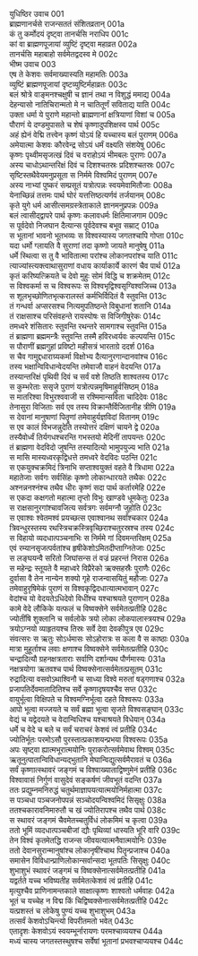 युधिष्ठिर उवाच	001  
ब्राह्मणानर्चसे राजन्सततं संशितव्रतान्	001a  
कं तु कर्मोदयं दृष्ट्वा तानर्चसि नराधिप	001c  
कां वा ब्राह्मणपूजायां व्युष्टिं दृष्ट्वा महाव्रत	002a  
तानर्चसि महाबाहो सर्वमेतद्वदस्व मे	002c  
भीष्म उवाच	003  
एष ते केशवः सर्वमाख्यास्यति महामतिः	003a  
व्युष्टिं ब्राह्मणपूजायां दृष्टव्युष्टिर्महाव्रतः	003c  
बलं श्रोत्रे वाङ्मनश्चक्षुषी च ज्ञानं तथा न विशुद्धं ममाद्य	004a  
देहन्यासो नातिचिरान्मतो मे न चातितूर्णं सविताद्य याति	004c  
उक्ता धर्मा ये पुराणे महान्तो ब्राह्मणानां क्षत्रियाणां विशां च	005a  
पौराणं ये दण्डमुपासते च शेषं कृष्णादुपशिक्षस्व पार्थ	005c  
अहं ह्येनं वेद्मि तत्त्वेन कृष्णं योऽयं हि यच्चास्य बलं पुराणम्	006a  
अमेयात्मा केशवः कौरवेन्द्र सोऽयं धर्मं वक्ष्यति संशयेषु	006c  
कृष्णः पृथ्वीमसृजत्खं दिवं च वराहोऽयं भीमबलः पुराणः	007a  
अस्य चाधोऽथान्तरिक्षं दिवं च दिशश्चतस्रः प्रदिशश्चतस्रः	007c  
सृष्टिस्तथैवेयमनुप्रसूता स निर्ममे विश्वमिदं पुराणम्	007e  
अस्य नाभ्यां पुष्करं सम्प्रसूतं यत्रोत्पन्नः स्वयमेवामितौजाः	008a  
येनाच्छिन्नं तत्तमः पार्थ घोरं यत्तत्तिष्ठत्यर्णवं तर्जयानम्	008c  
कृते युगे धर्म आसीत्समग्रस्त्रेताकाले ज्ञानमनुप्रपन्नः	009a  
बलं त्वासीद्द्वापरे पार्थ कृष्णः कलावधर्मः क्षितिमाजगाम	009c  
स पूर्वदेवो निजघान दैत्यान्स पूर्वदेवश्च बभूव सम्राट्	010a  
स भूतानां भावनो भूतभव्यः स विश्वस्यास्य जगतश्चापि गोप्ता	010c  
यदा धर्मो ग्लायति वै सुराणां तदा कृष्णो जायते मानुषेषु	011a  
धर्मे स्थित्वा स तु वै भावितात्मा परांश्च लोकानपरांश्च याति	011c  
त्याज्यांस्त्यक्त्वाथासुराणां वधाय कार्याकार्ये कारणं चैव पार्थ	012a  
कृतं करिष्यत्क्रियते च देवो मुहुः सोमं विद्धि च शक्रमेतम्	012c  
स विश्वकर्मा स च विश्वरूपः स विश्वभृद्विश्वसृग्विश्वजिच्च	013a  
स शूलभृच्छोणितभृत्करालस्तं कर्मभिर्विदितं वै स्तुवन्ति	013c  
तं गन्धर्वा अप्सरसश्च नित्यमुपतिष्ठन्ते विबुधानां शतानि	014a  
तं राक्षसाश्च परिसंवहन्ते रायस्पोषः स विजिगीषुरेकः	014c  
तमध्वरे शंसितारः स्तुवन्ति रथन्तरे सामगाश्च स्तुवन्ति	015a  
तं ब्राह्मणा ब्रह्ममन्त्रैः स्तुवन्ति तस्मै हविरध्वर्यवः कल्पयन्ति	015c  
स पौराणीं ब्रह्मगुहां प्रविष्टो महीसत्रं भारताग्रे ददर्श	016a  
स चैव गामुद्दधाराग्र्यकर्मा विक्षोभ्य दैत्यानुरगान्दानवांश्च	016c  
तस्य भक्षान्विविधान्वेदयन्ति तमेवाजौ वाहनं वेदयन्ति	017a  
तस्यान्तरिक्षं पृथिवी दिवं च सर्वं वशे तिष्ठति शाश्वतस्य	017c  
स कुम्भरेताः ससृजे पुराणं यत्रोत्पन्नमृषिमाहुर्वसिष्ठम्	018a  
स मातरिश्वा विभुरश्ववाजी स रश्मिमान्सविता चादिदेवः	018c  
तेनासुरा विजिताः सर्व एव तस्य विक्रान्तैर्विजितानीह त्रीणि	019a  
स देवानां मानुषाणां पितॄणां तमेवाहुर्यज्ञविदां वितानम्	019c  
स एव कालं विभजन्नुदेति तस्योत्तरं दक्षिणं चायने द्वे	020a  
तस्यैवोर्ध्वं तिर्यगधश्चरन्ति गभस्तयो मेदिनीं तापयन्तः	020c  
तं ब्राह्मणा वेदविदो जुषन्ति तस्यादित्यो भामुपयुज्य भाति	021a  
स मासि मास्यध्वरकृद्विधत्ते तमध्वरे वेदविदः पठन्ति	021c  
स एकयुक्चक्रमिदं त्रिनाभि सप्ताश्वयुक्तं वहते वै त्रिधामा	022a  
महातेजाः सर्वगः सर्वसिंहः कृष्णो लोकान्धारयते तथैकः	022c  
अश्नन्ननश्नंश्च तथैव धीरः कृष्णं सदा पार्थ कर्तारमेहि	022e  
स एकदा कक्षगतो महात्मा तृप्तो विभुः खाण्डवे धूमकेतुः	023a  
स राक्षसानुरगांश्चावजित्य सर्वत्रगः सर्वमग्नौ जुहोति	023c  
स एवाश्वः श्वेतमश्वं प्रयच्छत्स एवाश्वानथ सर्वांश्चकार	024a  
त्रिवन्धुरस्तस्य रथस्त्रिचक्रस्त्रिवृच्छिराश्चतुरस्रश्च तस्य	024c  
स विहायो व्यदधात्पञ्चनाभिः स निर्ममे गां दिवमन्तरिक्षम्	025a  
एवं रम्यानसृजत्पर्वतांश्च हृषीकेशोऽमितदीप्ताग्नितेजाः	025c  
स लङ्घयन्वै सरितो जिघांसन्स तं वज्रं प्रहरन्तं निरास	026a  
स महेन्द्रः स्तूयते वै महाध्वरे विप्रैरेको ऋक्सहस्रैः पुराणैः	026c  
दुर्वासा वै तेन नान्येन शक्यो गृहे राजन्वासयितुं महौजाः	027a  
तमेवाहुरृषिमेकं पुराणं स विश्वकृद्विदधात्यात्मभावान्	027c  
वेदांश्च यो वेदयतेऽधिदेवो विधींश्च यश्चाश्रयते पुराणान्	028a  
कामे वेदे लौकिके यत्फलं च विष्वक्सेने सर्वमेतत्प्रतीहि	028c  
ज्योतींषि शुक्लानि च सर्वलोके त्रयो लोका लोकपालास्त्रयश्च	029a  
त्रयोऽग्नयो व्याहृतयश्च तिस्रः सर्वे देवा देवकीपुत्र एव	029c  
संवत्सरः स ऋतुः सोऽर्धमासः सोऽहोरात्रः स कला वै स काष्ठाः	030a  
मात्रा मुहूर्ताश्च लवाः क्षणाश्च विष्वक्सेने सर्वमेतत्प्रतीहि	030c  
चन्द्रादित्यौ ग्रहनक्षत्रताराः सर्वाणि दर्शान्यथ पौर्णमास्यः	031a  
नक्षत्रयोगा ऋतवश्च पार्थ विष्वक्सेनात्सर्वमेतत्प्रसूतम्	031c  
रुद्रादित्या वसवोऽथाश्विनौ च साध्या विश्वे मरुतां षड्गणाश्च	032a  
प्रजापतिर्देवमातादितिश्च सर्वे कृष्णादृषयश्चैव सप्त	032c  
वायुर्भूत्वा विक्षिपते च विश्वमग्निर्भूत्वा दहते विश्वरूपः	033a  
आपो भूत्वा मज्जयते च सर्वं ब्रह्मा भूत्वा सृजते विश्वसङ्घान्	033c  
वेद्यं च यद्वेदयते च वेदान्विधिश्च यश्चाश्रयते विधेयान्	034a  
धर्मे च वेदे च बले च सर्वं चराचरं केशवं त्वं प्रतीहि	034c  
ज्योतिर्भूतः परमोऽसौ पुरस्तात्प्रकाशयन्प्रभया विश्वरूपः	035a  
अपः सृष्ट्वा ह्यात्मभूरात्मयोनिः पुराकरोत्सर्वमेवाथ विश्वम्	035c  
ऋतूनुत्पातान्विविधान्यद्भुतानि मेघान्विद्युत्सर्वमैरावतं च	036a  
सर्वं कृष्णात्स्थावरं जङ्गमं च विश्वाख्याताद्विष्णुमेनं प्रतीहि	036c  
विश्वावासं निर्गुणं वासुदेवं सङ्कर्षणं जीवभूतं वदन्ति	037a  
ततः प्रद्युम्नमनिरुद्धं चतुर्थमाज्ञापयत्यात्मयोनिर्महात्मा	037c  
स पञ्चधा पञ्चजनोपपन्नं सञ्चोदयन्विश्वमिदं सिसृक्षुः	038a  
ततश्चकारावनिमारुतौ च खं ज्योतिरापश्च तथैव पार्थ	038c  
स स्थावरं जङ्गमं चैवमेतच्चतुर्विधं लोकमिमं च कृत्वा	039a  
ततो भूमिं व्यदधात्पञ्चबीजां द्यौः पृथिव्यां धास्यति भूरि वारि	039c  
तेन विश्वं कृतमेतद्धि राजन्स जीवयत्यात्मनैवात्मयोनिः	039e  
ततो देवानसुरान्मानुषांश्च लोकानृषींश्चाथ पितॄन्प्रजाश्च	040a  
समासेन विविधान्प्राणिलोकान्सर्वान्सदा भूतपतिः सिसृक्षुः	040c  
शुभाशुभं स्थावरं जङ्गमं च विष्वक्सेनात्सर्वमेतत्प्रतीहि	041a  
यद्वर्तते यच्च भविष्यतीह सर्वमेतत्केशवं त्वं प्रतीहि	041c  
मृत्युश्चैव प्राणिनामन्तकाले साक्षात्कृष्णः शाश्वतो धर्मवाहः	042a  
भूतं च यच्चेह न विद्म किं चिद्विष्वक्सेनात्सर्वमेतत्प्रतीहि	042c  
यत्प्रशस्तं च लोकेषु पुण्यं यच्च शुभाशुभम्	043a  
तत्सर्वं केशवोऽचिन्त्यो विपरीतमतो भवेत्	043c  
एतादृशः केशवोऽयं स्वयम्भूर्नारायणः परमश्चाव्ययश्च	044a  
मध्यं चास्य जगतस्तस्थुषश्च सर्वेषां भूतानां प्रभवश्चाप्ययश्च	044c  
